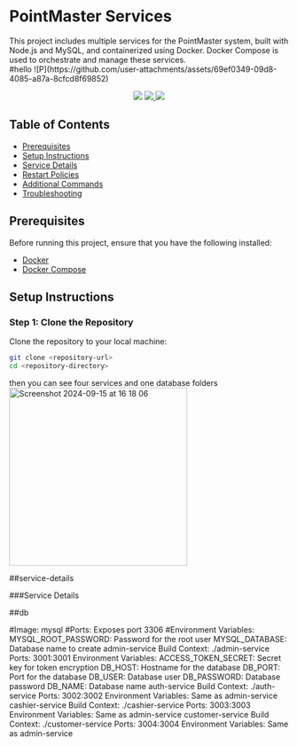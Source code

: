 # PointMaster Services
<div>
This project includes multiple services for the PointMaster system, built with Node.js and MySQL, and containerized using Docker. Docker Compose is used to orchestrate and manage these services.
</div>
#hello
![P](https://github.com/user-attachments/assets/69ef0349-09d8-4085-a87a-8cfcd8f69852)
<p align="center">
  <a href="https://badge.fury.io/js/electron-markdownify">
    

  </a>
  <a href="https://gitter.im/amitmerchant1990/electron-markdownify"><img src="https://badges.gitter.im/amitmerchant1990/electron-markdownify.svg"></a>
  <a href="https://saythanks.io/to/bullredeyes@gmail.com">
      <img src="https://img.shields.io/badge/SayThanks.io-%E2%98%BC-1EAEDB.svg">
  </a>
  <a href="https://www.paypal.me/AmitMerchant">
    <img src="https://img.shields.io/badge/$-donate-ff69b4.svg?maxAge=2592000&amp;style=flat">
  </a>
</p>


## Table of Contents

- [Prerequisites](#prerequisites)
- [Setup Instructions](#setup-instructions)
- [Service Details](#service-details)
- [Restart Policies](#restart-policies)
- [Additional Commands](#additional-commands)
- [Troubleshooting](#troubleshooting)

## Prerequisites

Before running this project, ensure that you have the following installed:

- [Docker](https://docs.docker.com/get-docker/)
- [Docker Compose](https://docs.docker.com/compose/install/)

## Setup Instructions

### Step 1: Clone the Repository

Clone the repository to your local machine:

```bash
git clone <repository-url>
cd <repository-directory>
```
then you can see four services and one database folders
<img width="321" alt="Screenshot 2024-09-15 at 16 18 06" src="https://github.com/user-attachments/assets/53f075b4-ea6f-470c-b56a-13881224d1f0">

##service-details

###Service Details

##db

#Image: mysql
#Ports: Exposes port 3306
#Environment Variables:
MYSQL_ROOT_PASSWORD: Password for the root user
MYSQL_DATABASE: Database name to create
admin-service
Build Context: ./admin-service
Ports: 3001:3001
Environment Variables:
ACCESS_TOKEN_SECRET: Secret key for token encryption
DB_HOST: Hostname for the database
DB_PORT: Port for the database
DB_USER: Database user
DB_PASSWORD: Database password
DB_NAME: Database name
auth-service
Build Context: ./auth-service
Ports: 3002:3002
Environment Variables:
Same as admin-service
cashier-service
Build Context: ./cashier-service
Ports: 3003:3003
Environment Variables:
Same as admin-service
customer-service
Build Context: ./customer-service
Ports: 3004:3004
Environment Variables:
Same as admin-service




